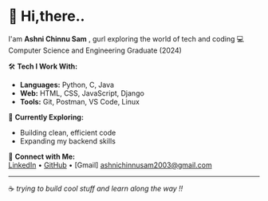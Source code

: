 # 👋 Hi,there.. 
I'am **Ashni Chinnu Sam** , gurl exploring the world of tech and coding 
💻 Computer Science and Engineering Graduate (2024) 

🛠️ **Tech I Work With:**  
- **Languages:** Python, C, Java  
- **Web:** HTML, CSS, JavaScript, Django  
- **Tools:** Git, Postman, VS Code, Linux  

🌱 **Currently Exploring:**  
- Building clean, efficient code  
- Expanding my backend skills

🔗 **Connect with Me:**  
[LinkedIn](https://www.linkedin.com/in/ashnichinnusam/)  •  [GitHub](https://github.com/ashnichinnusam)  • [Gmail] ashnichinnusam2003@gmail.com

---

☕ _trying to build cool stuff and learn along the way !!_  




